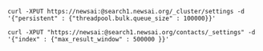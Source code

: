 `curl -XPUT https://newsai:@search1.newsai.org/_cluster/settings -d '{"persistent" : {"threadpool.bulk.queue_size" : 100000}}'`

`curl -XPUT "https://newsai:@search1.newsai.org/contacts/_settings" -d '{"index" : {"max_result_window" : 500000 }}'`
